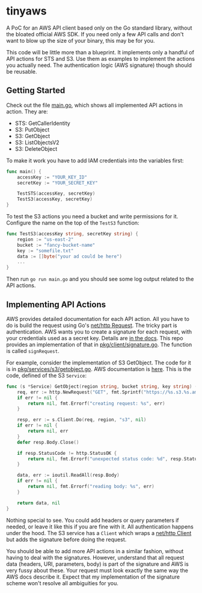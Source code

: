 # tinyaws

A PoC for an AWS API client based only on the Go standard library, without the bloated official AWS SDK.
If you need only a few API calls and don't want to blow up the size of your binary, this may be for you.

This code will be little more than a blueprint.
It implements only a handful of API actions for STS and S3.
Use them as examples to implement the actions you actually need.
The authentication logic (AWS signature) though should be reusable.

## Getting Started

Check out the file [main.go](main.go), which shows all implemented API actions in action.
They are:
- STS: GetCallerIdentity
- S3: PutObject
- S3: GetObject
- S3: ListObjectsV2
- S3: DeleteObject

To make it work you have to add IAM credentials into the variables first:

```go
func main() {
	accessKey := "YOUR_KEY_ID"
	secretKey := "YOUR_SECRET_KEY"

	TestSTS(accessKey, secretKey)
	TestS3(accessKey, secretKey)
}
```

To test the S3 actions you need a bucket and write permissions for it.
Configure the name on the top of the `TestS3` function:

```go
func TestS3(accessKey string, secretKey string) {
	region := "us-east-2"
	bucket := "fancy-bucket-name"
	key := "somefile.txt"
	data := []byte("your ad could be here")
    ...
}
```

Then run `go run main.go` and you should see some log output related to the API actions.

## Implementing API Actions

AWS provides detailed documentation for each API action.
All you have to do is build the request using Go's [net/http Request](https://pkg.go.dev/net/http#Request).
The tricky part is authentication.
AWS wants you to create a signature for each request, with your credentials used as a secret key.
Details are [in the docs](https://docs.aws.amazon.com/AmazonS3/latest/API/sig-v4-authenticating-requests.html).
This repo provides an implementation of that in [pkg/client/signature.go](pkg/client/signature.go).
The function is called `signRequest`.

For example, consider the implementation of S3 GetObject.
The code for it is in [pkg/services/s3/getobject.go](pkg/services/s3/getobject.go).
AWS documentation is [here](https://docs.aws.amazon.com/AmazonS3/latest/API/API_GetObject.html).
This is the code, defined of the S3 `Service`:

```go
func (s *Service) GetObject(region string, bucket string, key string) ([]byte, error) {
	req, err := http.NewRequest("GET", fmt.Sprintf("https://%s.s3.%s.amazonaws.com/%s", bucket, region, key), nil)
	if err != nil {
		return nil, fmt.Errorf("creating request: %s", err)
	}

	resp, err := s.Client.Do(req, region, "s3", nil)
	if err != nil {
		return nil, err
	}
	defer resp.Body.Close()

	if resp.StatusCode != http.StatusOK {
		return nil, fmt.Errorf("unexpected status code: %d", resp.StatusCode)
	}

	data, err := ioutil.ReadAll(resp.Body)
	if err != nil {
		return nil, fmt.Errorf("reading body: %s", err)
	}

	return data, nil
}
```

Nothing special to see.
You could add headers or query parameters if needed, or leave it like this if you are fine with it.
All authentication happens under the hood.
The S3 service has a `Client` which wraps a [net/http Client](https://pkg.go.dev/net/http#Client)
but adds the signature before doing the request.

You should be able to add more API actions in a similar fashion, without having to deal with the signatures.
However, understand that all request data (headers, URI, parameters, body) is part of the signature and AWS is very fussy about these.
Your request must look exactly the same way the AWS docs describe it.
Expect that my implementation of the signature scheme won't resolve all ambiguities for you.

